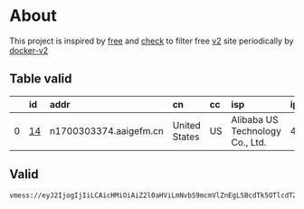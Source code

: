 
# About

This project is inspired by [free](https://github.com/freefq/free) and [check](https://github.com/yeahwu/check) to filter free [v2](https://github.com/v2fly/v2ray-core) site periodically by [docker-v2](https://hub.docker.com/r/v2ray/official)

    

## Table valid
|    | id                   | addr                   | cn            | cc   | isp                             | ip            | chatgpt          |
|---:|:---------------------|:-----------------------|:--------------|:-----|:--------------------------------|:--------------|:-----------------|
|  0 | [14](config/14.json) | n1700303374.aaigefm.cn | United States | US   | Alibaba US Technology Co., Ltd. | 47.76.167.200 | Yes (Region: US) |

## Valid
```
vmess://eyJ2IjogIjIiLCAicHMiOiAiZ2l0aHViLmNvbS9mcmVlZnEgLSBcdTk5OTlcdTZlMmZcdTk2M2ZcdTkxY2NcdTRlOTEgMTQiLCAiYWRkIjogIm4xNzAwMzAzMzc0LmFhaWdlZm0uY24iLCAicG9ydCI6IDQ0MywgImlkIjogIjA3MTIxYjZjLWZmZmUtNDZhNi1hOTUxLWJhYTM3NzZmZTQ2ZiIsICJhaWQiOiAwLCAic2N5IjogImF1dG8iLCAibmV0IjogIndzIiwgImhvc3QiOiAibjE3MDAzMDMzNzQuYWFpZ2VmbS5jbiIsICJwYXRoIjogIi8iLCAidGxzIjogInRscyJ9
```


